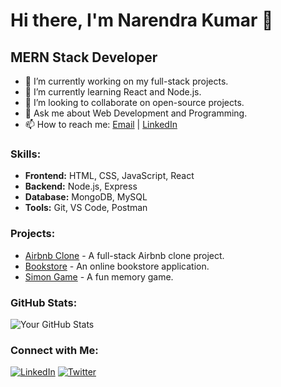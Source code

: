 # Hi there, I'm Narendra Kumar 👋

## MERN Stack Developer

- 🔭 I’m currently working on my full-stack projects.
- 🌱 I’m currently learning React and Node.js.
- 👯 I’m looking to collaborate on open-source projects.
- 💬 Ask me about Web Development and Programming.
- 📫 How to reach me: [Email](mailto:your.email@example.com) | [LinkedIn](https://www.linkedin.com/in/yourprofile)

### Skills:
- **Frontend:** HTML, CSS, JavaScript, React
- **Backend:** Node.js, Express
- **Database:** MongoDB, MySQL
- **Tools:** Git, VS Code, Postman

### Projects:
- [Airbnb Clone](https://github.com/narendrakumar7878/AirbnbClone) - A full-stack Airbnb clone project.
- [Bookstore](https://github.com/narendrakumar7878/bookstore) - An online bookstore application.
- [Simon Game](https://github.com/narendrakumar7878/simon-game) - A fun memory game.

### GitHub Stats:
![Your GitHub Stats](https://github-readme-stats.vercel.app/api?username=narendrakumar7878&show_icons=true&theme=radical)

### Connect with Me:
[![LinkedIn](https://img.shields.io/badge/LinkedIn-0077B5?style=for-the-badge&logo=linkedin&logoColor=white)](https://www.linkedin.com/in/yourprofile)
[![Twitter](https://img.shields.io/badge/Twitter-1DA1F2?style=for-the-badge&logo=twitter&logoColor=white)](https://twitter.com/yourprofile)
